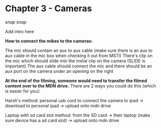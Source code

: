 # Chapter 3 - Cameras

*snap snap*

Add intro here

**How to connect the mikes to the cameras:**

The mic should contain an aux to aux cable (make sure there is an aux to aux cable in the mic box when checking it out from MSTI)
There's clip on the mic which should slide into the metal clip on the camera (SLIDE is important)
The aux cable should connect the mic and there should be an aux port on the camera under an opening on the right

**At the end of the filming, someone would need to transfer the filmed content over to the MDN drive.** 
There are 2 ways you could do this (which is easier for you):

Harsh's method:
personal usb cord to connect the camera to ipad -> download to personal ipad -> upload onto mdn drive 

Laptop with sd card slot method:
from the SD card -> their laptop (make sure device has a sd card slot) 
-> upload onto mdn drive 

